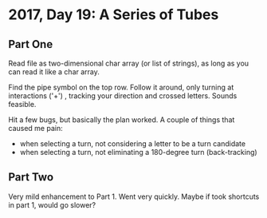 # 2017, Day 19: A Series of Tubes

## Part One

Read file as two-dimensional char array (or list of strings), as long as you 
can read it like a char array.

Find the pipe symbol on the top row. Follow it around, only turning at 
interactions ('+') , tracking your direction and crossed letters.  Sounds
feasible.

Hit a few bugs, but basically the plan worked. A couple of things that caused me pain:
- when selecting a turn, not considering a letter to be a turn candidate
- when selecting a turn, not eliminating a 180-degree turn (back-tracking)

## Part Two

Very mild enhancement to Part 1. Went very quickly. Maybe if took shortcuts 
in part 1, would go slower?